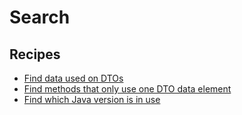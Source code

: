 # Search

## Recipes

* [Find data used on DTOs](./finddatausedondto.md)
* [Find methods that only use one DTO data element](./finddtooverfetching.md)
* [Find which Java version is in use](./aboutjavaversion.md)


